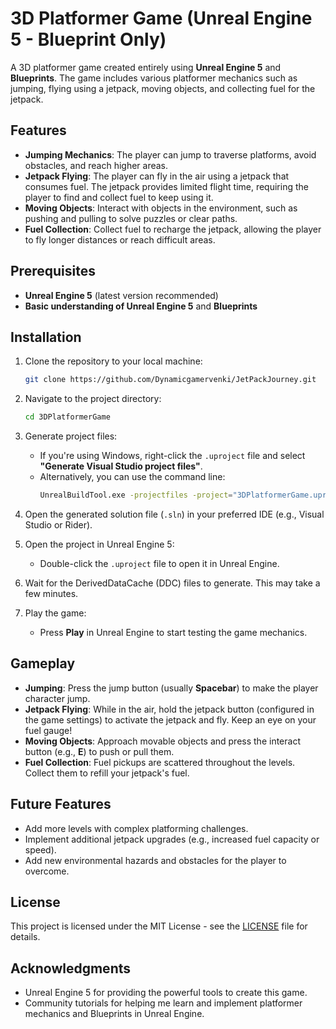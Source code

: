 
# 3D Platformer Game (Unreal Engine 5 - Blueprint Only)

A 3D platformer game created entirely using **Unreal Engine 5** and **Blueprints**. The game includes various platformer mechanics such as jumping, flying using a jetpack, moving objects, and collecting fuel for the jetpack.

## Features

- **Jumping Mechanics**: The player can jump to traverse platforms, avoid obstacles, and reach higher areas.
- **Jetpack Flying**: The player can fly in the air using a jetpack that consumes fuel. The jetpack provides limited flight time, requiring the player to find and collect fuel to keep using it.
- **Moving Objects**: Interact with objects in the environment, such as pushing and pulling to solve puzzles or clear paths.
- **Fuel Collection**: Collect fuel to recharge the jetpack, allowing the player to fly longer distances or reach difficult areas.

## Prerequisites

- **Unreal Engine 5** (latest version recommended)
- **Basic understanding of Unreal Engine 5** and **Blueprints**

## Installation

1. Clone the repository to your local machine:  
   ```bash  
   git clone https://github.com/Dynamicgamervenki/JetPackJourney.git
   ```  

2. Navigate to the project directory:  
   ```bash  
   cd 3DPlatformerGame  
   ```  

3. Generate project files:  
   - If you're using Windows, right-click the `.uproject` file and select **"Generate Visual Studio project files"**.  
   - Alternatively, you can use the command line:  
     ```bash  
     UnrealBuildTool.exe -projectfiles -project="3DPlatformerGame.uproject" -game -engine  
     ```  

4. Open the generated solution file (`.sln`) in your preferred IDE (e.g., Visual Studio or Rider).

5. Open the project in Unreal Engine 5:  
   - Double-click the `.uproject` file to open it in Unreal Engine.

6. Wait for the DerivedDataCache (DDC) files to generate. This may take a few minutes.

7. Play the game:  
   - Press **Play** in Unreal Engine to start testing the game mechanics.

## Gameplay

- **Jumping**: Press the jump button (usually **Spacebar**) to make the player character jump.
- **Jetpack Flying**: While in the air, hold the jetpack button (configured in the game settings) to activate the jetpack and fly. Keep an eye on your fuel gauge!
- **Moving Objects**: Approach movable objects and press the interact button (e.g., **E**) to push or pull them.
- **Fuel Collection**: Fuel pickups are scattered throughout the levels. Collect them to refill your jetpack's fuel.

## Future Features

- Add more levels with complex platforming challenges.
- Implement additional jetpack upgrades (e.g., increased fuel capacity or speed).
- Add new environmental hazards and obstacles for the player to overcome.

## License

This project is licensed under the MIT License - see the [LICENSE](LICENSE) file for details.

## Acknowledgments

- Unreal Engine 5 for providing the powerful tools to create this game.
- Community tutorials for helping me learn and implement platformer mechanics and Blueprints in Unreal Engine.
